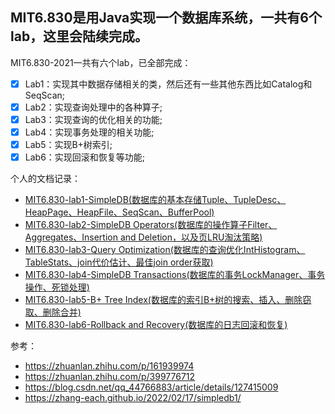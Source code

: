 MIT6.830是用Java实现一个数据库系统，一共有6个lab，这里会陆续完成。
---
MIT6.830-2021一共有六个lab，已全部完成：

- [x] Lab1：实现其中数据存储相关的类，然后还有一些其他东西比如Catalog和SeqScan;
- [x] Lab2：实现查询处理中的各种算子;
- [x] Lab3：实现查询的优化相关的功能;
- [x] Lab4：实现事务处理的相关功能;
- [x] Lab5：实现B+树索引;
- [x] Lab6：实现回滚和恢复等功能;

个人的文档记录：

- [MIT6.830-lab1-SimpleDB(数据库的基本存储Tuple、TupleDesc、HeapPage、HeapFile、SeqScan、BufferPool)](https://blog.csdn.net/qq_44766883/article/details/127412182)
- [MIT6.830-lab2-SimpleDB Operators(数据库的操作算子Filter、Aggregates、Insertion and Deletion，以及页LRU淘汰策略)](https://blog.csdn.net/qq_44766883/article/details/127412508)
- [MIT6.830-lab3-Query Optimization(数据库的查询优化IntHistogram、TableStats、join代价估计、最佳join order获取)](https://blog.csdn.net/qq_44766883/article/details/127414263)
- [MIT6.830-lab4-SimpleDB Transactions(数据库的事务LockManager、事务操作、死锁处理)](https://blog.csdn.net/qq_44766883/article/details/127414588)
- [MIT6.830-lab5-B+ Tree Index(数据库的索引B+树的搜索、插入、删除窃取、删除合并)](https://blog.csdn.net/qq_44766883/article/details/127414941)
- [MIT6.830-lab6-Rollback and Recovery(数据库的日志回滚和恢复)](https://blog.csdn.net/qq_44766883/article/details/127415009)

参考：

- https://zhuanlan.zhihu.com/p/161939974
- https://zhuanlan.zhihu.com/p/399776712
- https://blog.csdn.net/qq_44766883/article/details/127415009
- https://zhang-each.github.io/2022/02/17/simpledb1/

